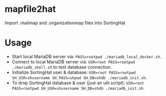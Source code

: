 # mapfile2hat
Import .mailmap and .organizationmap files into SortingHat

# Usage

- Start local MariaDB server via: `PASS=rootpwd ./mariadb_local_docker.sh`.
- Connect to local MariaDB server via: `USR=root PASS=rootpwd ./mariadb_shell.sh` to test database connection.
- Initialize SortingHat user & database: `USR=root PASS=rootpwd SH_USR=shusername SH_PASS=shpwd SH_DB=shdb ./mariadb_init.sh`.
- To drop SortingHat database & user (just an util script): `USR=root PASS=rootpwd SH_USR=shusername SH_DB=shdb ./mariadb_init.sh`.
